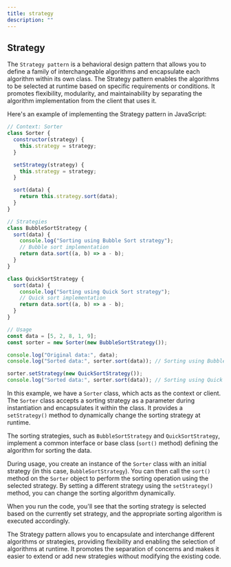 ```yaml
---
title: strategy
description: ""
---
```


## Strategy

The `Strategy pattern` is a behavioral design pattern that allows you to define a family of interchangeable algorithms and encapsulate each algorithm within its own class. The Strategy pattern enables the algorithms to be selected at runtime based on specific requirements or conditions. It promotes flexibility, modularity, and maintainability by separating the algorithm implementation from the client that uses it.

Here's an example of implementing the Strategy pattern in JavaScript:

```javascript
// Context: Sorter
class Sorter {
  constructor(strategy) {
    this.strategy = strategy;
  }

  setStrategy(strategy) {
    this.strategy = strategy;
  }

  sort(data) {
    return this.strategy.sort(data);
  }
}

// Strategies
class BubbleSortStrategy {
  sort(data) {
    console.log("Sorting using Bubble Sort strategy");
    // Bubble sort implementation
    return data.sort((a, b) => a - b);
  }
}

class QuickSortStrategy {
  sort(data) {
    console.log("Sorting using Quick Sort strategy");
    // Quick sort implementation
    return data.sort((a, b) => a - b);
  }
}

// Usage
const data = [5, 2, 8, 1, 9];
const sorter = new Sorter(new BubbleSortStrategy());

console.log("Original data:", data);
console.log("Sorted data:", sorter.sort(data)); // Sorting using Bubble Sort strategy

sorter.setStrategy(new QuickSortStrategy());
console.log("Sorted data:", sorter.sort(data)); // Sorting using Quick Sort strategy
```

In this example, we have a `Sorter` class, which acts as the context or client. The `Sorter` class accepts a sorting strategy as a parameter during instantiation and encapsulates it within the class. It provides a `setStrategy()` method to dynamically change the sorting strategy at runtime.

The sorting strategies, such as `BubbleSortStrategy` and `QuickSortStrategy`, implement a common interface or base class (`sort()` method) defining the algorithm for sorting the data.

During usage, you create an instance of the `Sorter` class with an initial strategy (in this case, `BubbleSortStrategy`). You can then call the `sort()` method on the `Sorter` object to perform the sorting operation using the selected strategy. By setting a different strategy using the `setStrategy()` method, you can change the sorting algorithm dynamically.

When you run the code, you'll see that the sorting strategy is selected based on the currently set strategy, and the appropriate sorting algorithm is executed accordingly.

The Strategy pattern allows you to encapsulate and interchange different algorithms or strategies, providing flexibility and enabling the selection of algorithms at runtime. It promotes the separation of concerns and makes it easier to extend or add new strategies without modifying the existing code.